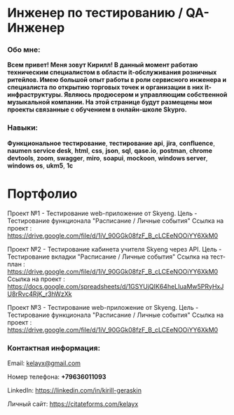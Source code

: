 
<h1>Инженер по тестированию / QA-Инженер</h1>


<h3><b>Обо мне:</b></h3>

<b>Всем  привет! Меня зовут Кирилл! В данный момент работаю техническим специалистом в области it-обслуживания розничных ритейлов. Имею большой опыт работы в роли сервисного инженера и специалиста по открытию торговых точек и организации в них it-инфраструктуры. 
Являюсь продюсером и управляющим собственной музыкальной компании. На этой странице будут размещены мои проекты связанные с обучением в онлайн-школе Skypro.</b>


<h3><b>Навыки:</b></h3>

<b>Функциональное тестирование</b>, <b>тестирование api</b>, <b>jira</b>, <b>confluence</b>, <b>naumen service desk</b>, <b>html</b>, <b>css</b>, <b>json</b>, <b>sql</b>, <b>qase.io</b>, <b>postman</b>, <b>chrome devtools</b>, <b>zoom</b>, <b>swagger</b>, <b>miro</b>, <b>soapui</b>, <b>mockoon</b>, <b>windows server</b>, <b>windows os</b>, <b>ukm5</b>, <b>1c</b>

<h1>Портфолио</h1>

Проект №1 - Тестирование web-приложение от Skyeng.
Цель - Тестирование функционала "Расписание / Личные события"
Ссылка на проект : https://drive.google.com/file/d/1iV_90GGk08fzF_B_cLCEeNOOiYY6XkM0

Проект №2 - Тестирование кабинета учителя Skyeng через API.
Цель - Тестирование вкладки "Расписание / Личные события"
Ссылка на тест-план : https://drive.google.com/file/d/1iV_90GGk08fzF_B_cLCEeNOOiYY6XkM0
Ссылка на проект : https://docs.google.com/spreadsheets/d/1GSYUjQIK64heLIuaMw5PRyHxJU8rRvc4RjK_r3hWzXk

Проект №3 - Тестирование web-приложение от Skyeng.
Цель - Тестирование функционала "Расписание / Личные события"
Ссылка на проект : https://drive.google.com/file/d/1iV_90GGk08fzF_B_cLCEeNOOiYY6XkM0


<h3><b>Контактная информация:</b></h3>

Email: kelayx@gmail.com

Номер телефона: <b>+79636011093</b>

LinkedIn: https://linkedin.com/in/kirill-geraskin

Личный сайт: https://citateforms.com/kelayx

